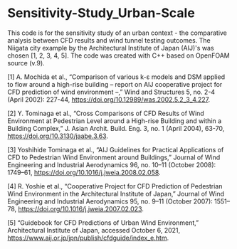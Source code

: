 # Sensitivity-Study_Urban-Scale
This code is for the sensitivity study of an urban context - the comparative analysis between CFD results and wind tunnel testing outcomes. The Niigata city example by the Architectural Institute of Japan (AIJ)'s was chosen [1, 2, 3, 4, 5]. The code was created with C++ based on OpenFOAM source (v.9).

[1] A. Mochida et al., “Comparison of various k-ε models and DSM applied to flow around a high-rise building – report on AIJ cooperative project for CFD prediction of wind environment –,” Wind and Structures 5, no. 2-4 (April 2002): 227-44,
https://doi.org/10.12989/was.2002.5.2_3_4.227.

[2] Y. Tominaga et al., “Cross Comparisons of CFD Results of Wind Environment at Pedestrian Level around a High-rise Building and within a Building Complex,” J. Asian Archit. Build. Eng. 3, no. 1 (April 2004), 63-70,
https://doi.org/10.3130/jaabe.3.63.

[3] Yoshihide Tominaga et al., “AIJ Guidelines for Practical Applications of CFD to Pedestrian Wind Environment around Buildings,” Journal of Wind Engineering and Industrial Aerodynamics 96, no. 10–11 (October 2008): 1749–61,
https://doi.org/10.1016/j.jweia.2008.02.058.

[4] R. Yoshie et al., “Cooperative Project for CFD Prediction of Pedestrian Wind Environment in the Architectural Institute of Japan,” Journal of Wind Engineering and Industrial Aerodynamics 95, no. 9–11 (October 2007): 1551–78,
https://doi.org/10.1016/j.jweia.2007.02.023.

[5] “Guidebook for CFD Predictions of Urban Wind Environment,” Architectural Institute of Japan, accessed October 6, 2021,
https://www.aij.or.jp/jpn/publish/cfdguide/index_e.htm.
